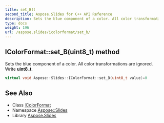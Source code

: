 ```yaml
---
title: set_B()
second_title: Aspose.Slides for C++ API Reference
description: Sets the blue component of a color. All color transformations are ignored. Write uint8_t.
type: docs
weight: 196
url: /aspose.slides/icolorformat/set_b/
---
```

## IColorFormat::set_B(uint8_t) method


Sets the blue component of a color. All color transformations are ignored. Write **uint8_t**.

```cpp
virtual void Aspose::Slides::IColorFormat::set_B(uint8_t value)=0
```

## See Also

* Class [IColorFormat](../)
* Namespace [Aspose::Slides](../../)
* Library [Aspose.Slides](../../../)
